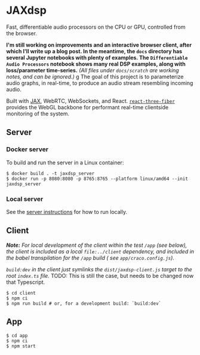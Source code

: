 # JAXdsp

Fast, differentiable audio processors on the CPU or GPU, controlled from the browser.

**I'm still working on improvements and an interactive browser client, after which I'll write up a blog post.
In the meantime, the `docs` directory has several Jupyter notebooks with plenty of examples.
The `Differentiable Audio Processors` notebook shows many real DSP examples, along with loss/parameter time-series.**
_(All files under `docs/scratch` are working notes, and can be ignored.)_
g
The goal of this project is to parameterize audio graphs, in real-time, to produce an audio stream resembling incoming audio.

Built with [JAX](https://github.com/google/jax), WebRTC, WebSockets, and React.
[`react-three-fiber`](https://github.com/pmndrs/react-three-fiber) provides the WebGL backbone for
performant real-time clientside monitoring of the system.

## Server

### Docker server

To build and run the server in a Linux container:

```shell
$ docker build . -t jaxdsp_server
$ docker run -p 8080:8080 -p 8765:8765 --platform linux/amd64 --init jaxdsp_server
```

### Local server

See the [server instructions](server/README.md) for how to run locally.


## Client

_**Note:** For local development of the client within the test `/app` (see below), the client is included as a
local `file:../client` dependency, and included in the babel transpilation for the `/app` build (
see `app/craco.config.js`)._

_`build:dev` in the client just symlinks the `dist/jaxdsp-client.js` target to the root `index.ts` file._
TODO: This is still the case, but needs to be changed now that Typescript.

```shell
$ cd client
$ npm ci
$ npm run build # or, for a development build: `build:dev`
```

## App

```shell
$ cd app
$ npm ci
$ npm start
```
